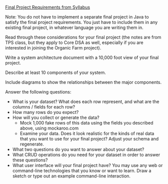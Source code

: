 [Final Project Requirements from Syllabus  ](../Syllabus.md)

Note: You do not have to implement a separate final project in Java to satisfy the final project requirements. You just have to include them in any existing final project, in whatever language you are writing them in.  
  
Read through these considerations for your final project (the notes are from TPS class, but they apply to Core DSA as well, especially if you are interested in joining the Organic Farm project).

Write a system architecture document with a 10,000 foot view of your final project.

Describe at least 10 components of your system.

Include diagrams to show the relationships between the major components.

Answer the following questions:

- What is your dataset? What does each row represent, and what are the columns / fields for each row?
- How many rows do you expect?
- How will you collect or generate the data?
    - Mock 1,000 fake rows of this data using the fields you described above, using mockaroo.com
    - Examine your data. Does it look realistic for the kinds of real data that you want to use for your final project? Adjust your schema and regenerate.
- What two questions do you want to answer about your dataset?
- What CRUD operations do you need for your dataset in order to answer these questions?
- What user interface will your final project have? You may use any web or command-line technologies that you know or want to learn. Draw a sketch or type out an example command-line interaction.